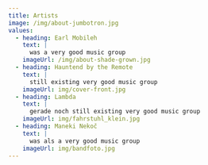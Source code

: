 ```yaml
---
title: Artists
image: /img/about-jumbotron.jpg
values:
  - heading: Earl Mobileh
    text: |
      was a very good music group
    imageUrl: /img/about-shade-grown.jpg
  - heading: Hauntend by the Remote
    text: |
      still existing very good music group
    imageUrl: img/cover-front.jpg
  - heading: Lambda
    text: |
      gerade noch still existing very good music group
    imageUrl: img/fahrstuhl_klein.jpg
  - heading: Maneki Nekoč
    text: |
      was als a very good music group
    imageUrl: img/bandfoto.jpg
---
```

